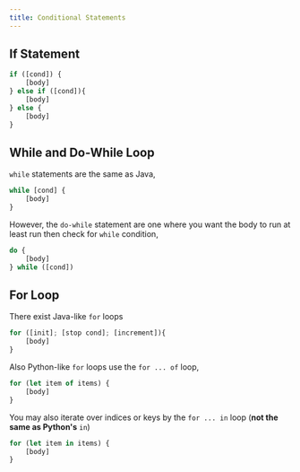 ```yaml
---
title: Conditional Statements
---
```


## If Statement

```js
if ([cond]) {
    [body]
} else if ([cond]){
    [body]
} else {
    [body]
}
```

## While and Do-While Loop

`while` statements are the same as Java,

```js
while [cond] {
    [body]
}
```

However, the `do-while` statement are one where you want the body to run at least run then check for `while` condition,

```js
do {
    [body]
} while ([cond])
```

## For Loop

There exist Java-like `for` loops

```js
for ([init]; [stop cond]; [increment]){
    [body]
}
```

Also Python-like `for` loops use the `for ... of` loop,

```js
for (let item of items) {
    [body]
}
```

You may also iterate over indices or keys by the `for ... in` loop (**not the same as Python's** `in`)
```js
for (let item in items) {
    [body]
}
```
